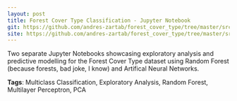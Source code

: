 ```yaml
---
layout: post
title: Forest Cover Type Classification - Jupyter Notebook
git: https://github.com/andres-zartab/forest_cover_type/tree/master/src
site: https://github.com/andres-zartab/forest_cover_type/tree/master/src
---
```


Two separate Jupyter Notebooks showcasing exploratory analysis and predictive modelling for the Forest Cover Type dataset using Random Forest (because forests, bad joke, I know) and Artifical Neural Networks.

__Tags__: Multiclass Classification, Exploratory Analysis, Random Forest, Multilayer Perceptron, PCA

